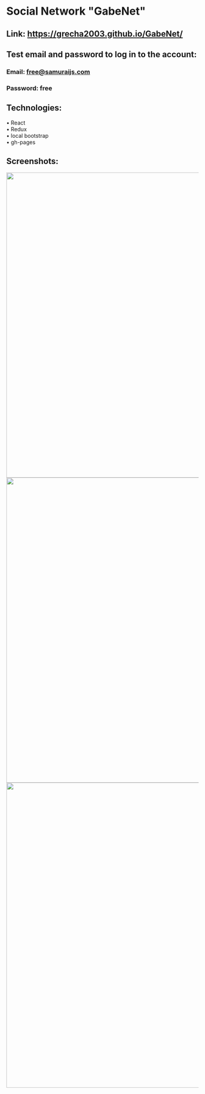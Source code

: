 # Social Network "GabeNet"
## Link: https://grecha2003.github.io/GabeNet/
## Test email and password to log in to the account:

### Email: free@samuraijs.com
### Password: free

## Technologies:
• React</br>
• Redux</br>
• local bootstrap</br>
• gh-pages</br>


## Screenshots:
<img src="https://i.ibb.co/F8qbhqd/04-07-2022-171156.png" width="800"/>
<img src="https://i.ibb.co/qNPG3BK/04-07-2022-171213.png" width="800"/>
<img src="https://i.ibb.co/DWpZKZT/04-07-2022-171234.png" width="800"/>
